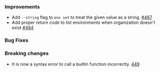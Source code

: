 ### Improvements

- Add `--string` flag to `env set` to treat the given value as a string.
  [#467](https://github.com/pulumi/esc/pull/467)
- Add proper return code to list environments when organization doesn't exist
  [#484](https://github.com/pulumi/esc/pull/484)

### Bug Fixes

### Breaking changes

- It is now a syntax error to call a builtin function incorrectly.
  [449](https://github.com/pulumi/esc/pull/449)
